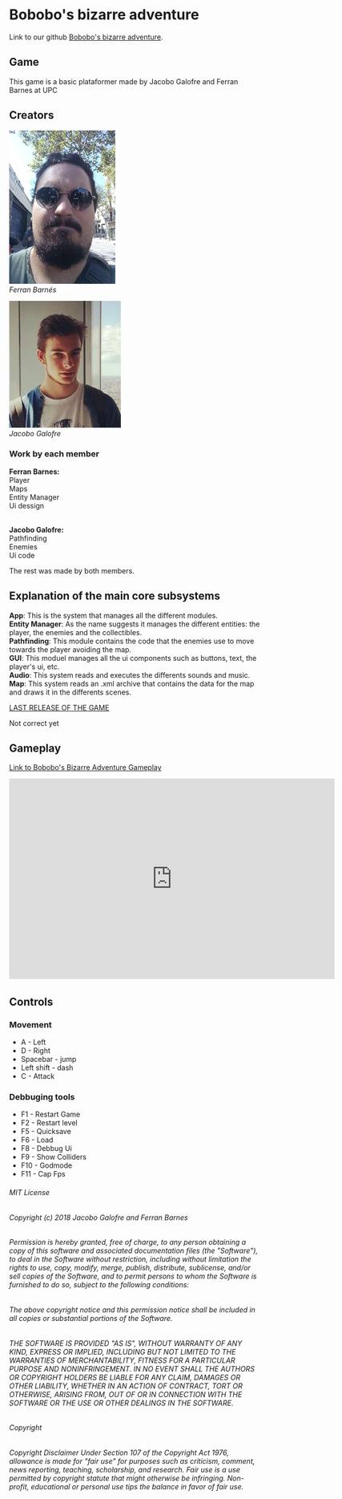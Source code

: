 <h1>Bobobo's bizarre adventure</h1>

<p>Link to our github <a href="https://github.com/sherzock/Bobobo-s-adventure">Bobobo's bizarre adventure</a>.</p>

<h2>Game</h2>

This game is a basic plataformer made by Jacobo Galofre and Ferran Barnes at UPC 


<h2>Creators</h2>

![alt Team](Webpage/Ferran_Barnes.jpg)<br>
<em>Ferran Barnés</em>

![alt Team](Webpage/Jacobo_Galofre.png)<br>
<em>Jacobo Galofre</em>

<h3>Work by each member</h3>
<b>Ferran Barnes:</b><br>
Player<br>
Maps<br>
Entity Manager<br>
Ui dessign<br><br>

<b>Jacobo Galofre:</b><br>
Pathfinding<br>
Enemies<br>
Ui code<br>

The rest was made by both members.

<h2>Explanation of the main core subsystems</h2>

<b>App</b>: This is the system that manages all the different modules.<br>
<b>Entity Manager</b>: As the name suggests it manages the different entities: the player, the enemies and the collectibles.<br>
<b>Pathfinding</b>: This module contains the code that the enemies use to move towards the player avoiding the map.<br>
<b>GUI</b>: This moduel manages all the ui components such as buttons, text, the player's ui, etc.<br>
<b>Audio</b>: This system reads and executes the differents sounds and music. <br>
<b>Map</b>: This system reads an .xml archive that contains the data for the map and draws it in the differents scenes.<br>

[LAST RELEASE OF THE GAME](https://github.com/sherzock/Bobobo-s-adventure)

Not correct yet

<h2>Gameplay</h2>

[Link to Bobobo's Bizarre Adventure Gameplay](https://www.youtube.com/embed/dQw4w9WgXcQ)

<iframe width="650" height="400" src="https://www.youtube.com/embed/dQw4w9WgXcQ" frameborder="0" allow="autoplay;encrypted-media" allowfullscreen></iframe>

<h2>Controls</h2>

<h3>Movement</h3>

<ul>
  <li>A - Left</li>
  <li>D - Right</li>
  <li>Spacebar - jump</li>
  <li>Left shift - dash</li>
  <li>C - Attack</li>
</ul> 

<h3>Debbuging tools</h3>

<ul>
  <li>F1 - Restart Game</li>
  <li>F2 - Restart level</li>
  <li>F5 - Quicksave</li>
  <li>F6 - Load</li>
  <li>F8 - Debbug Ui</li>
  <li>F9 - Show Colliders</li>
  <li>F10 - Godmode</li>
  <li>F11 - Cap Fps</li>
</ul> 

<h6>MIT License</h6>

<h6><em>Copyright (c) 2018 Jacobo Galofre and Ferran Barnes</em></h6>

<h6><em>Permission is hereby granted, free of charge, to any person obtaining a copy
of this software and associated documentation files (the "Software"), to deal
in the Software without restriction, including without limitation the rights
to use, copy, modify, merge, publish, distribute, sublicense, and/or sell
copies of the Software, and to permit persons to whom the Software is
furnished to do so, subject to the following conditions:</em></h6>

<h6><em>The above copyright notice and this permission notice shall be included in all
copies or substantial portions of the Software.</em></h6>

<h6><em>THE SOFTWARE IS PROVIDED "AS IS", WITHOUT WARRANTY OF ANY KIND, EXPRESS OR
IMPLIED, INCLUDING BUT NOT LIMITED TO THE WARRANTIES OF MERCHANTABILITY,
FITNESS FOR A PARTICULAR PURPOSE AND NONINFRINGEMENT. IN NO EVENT SHALL THE
AUTHORS OR COPYRIGHT HOLDERS BE LIABLE FOR ANY CLAIM, DAMAGES OR OTHER
LIABILITY, WHETHER IN AN ACTION OF CONTRACT, TORT OR OTHERWISE, ARISING FROM,
OUT OF OR IN CONNECTION WITH THE SOFTWARE OR THE USE OR OTHER DEALINGS IN THE
SOFTWARE.</em></h6>

<h6>Copyright</h6>
<h6><em>Copyright Disclaimer Under Section 107 of the Copyright Act 1976, allowance is made for "fair use" for purposes such as criticism, comment, news reporting, teaching, scholarship, and research. Fair use is a use permitted by copyright statute that might otherwise be infringing. Non-profit, educational or personal use tips the balance in favor of fair use.</em></h6>
